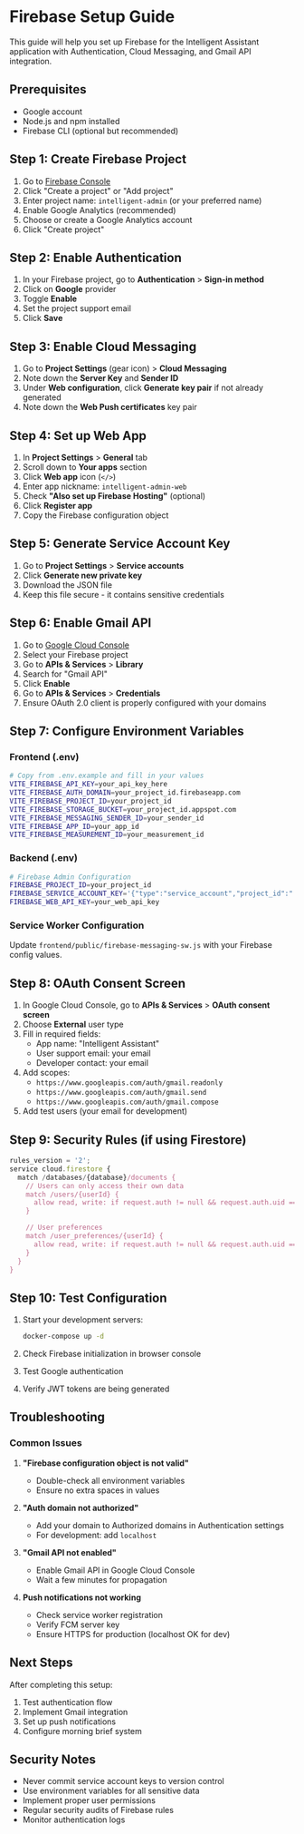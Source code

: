 # Firebase Setup Guide

This guide will help you set up Firebase for the Intelligent Assistant application with Authentication, Cloud Messaging, and Gmail API integration.

## Prerequisites

- Google account
- Node.js and npm installed
- Firebase CLI (optional but recommended)

## Step 1: Create Firebase Project

1. Go to [Firebase Console](https://console.firebase.google.com/)
2. Click "Create a project" or "Add project"
3. Enter project name: `intelligent-admin` (or your preferred name)
4. Enable Google Analytics (recommended)
5. Choose or create a Google Analytics account
6. Click "Create project"

## Step 2: Enable Authentication

1. In your Firebase project, go to **Authentication** > **Sign-in method**
2. Click on **Google** provider
3. Toggle **Enable**
4. Set the project support email
5. Click **Save**

## Step 3: Enable Cloud Messaging

1. Go to **Project Settings** (gear icon) > **Cloud Messaging**
2. Note down the **Server Key** and **Sender ID**
3. Under **Web configuration**, click **Generate key pair** if not already generated
4. Note down the **Web Push certificates** key pair

## Step 4: Set up Web App

1. In **Project Settings** > **General** tab
2. Scroll down to **Your apps** section
3. Click **Web app** icon (`</>`)
4. Enter app nickname: `intelligent-admin-web`
5. Check **"Also set up Firebase Hosting"** (optional)
6. Click **Register app**
7. Copy the Firebase configuration object

## Step 5: Generate Service Account Key

1. Go to **Project Settings** > **Service accounts**
2. Click **Generate new private key**
3. Download the JSON file
4. Keep this file secure - it contains sensitive credentials

## Step 6: Enable Gmail API

1. Go to [Google Cloud Console](https://console.cloud.google.com/)
2. Select your Firebase project
3. Go to **APIs & Services** > **Library**
4. Search for "Gmail API"
5. Click **Enable**
6. Go to **APIs & Services** > **Credentials**
7. Ensure OAuth 2.0 client is properly configured with your domains

## Step 7: Configure Environment Variables

### Frontend (.env)

```bash
# Copy from .env.example and fill in your values
VITE_FIREBASE_API_KEY=your_api_key_here
VITE_FIREBASE_AUTH_DOMAIN=your_project_id.firebaseapp.com
VITE_FIREBASE_PROJECT_ID=your_project_id
VITE_FIREBASE_STORAGE_BUCKET=your_project_id.appspot.com
VITE_FIREBASE_MESSAGING_SENDER_ID=your_sender_id
VITE_FIREBASE_APP_ID=your_app_id
VITE_FIREBASE_MEASUREMENT_ID=your_measurement_id
```

### Backend (.env)

```bash
# Firebase Admin Configuration
FIREBASE_PROJECT_ID=your_project_id
FIREBASE_SERVICE_ACCOUNT_KEY='{"type":"service_account","project_id":"...","private_key_id":"...","private_key":"...","client_email":"...","client_id":"...","auth_uri":"...","token_uri":"...","auth_provider_x509_cert_url":"...","client_x509_cert_url":"..."}'
FIREBASE_WEB_API_KEY=your_web_api_key
```

### Service Worker Configuration

Update `frontend/public/firebase-messaging-sw.js` with your Firebase config values.

## Step 8: OAuth Consent Screen

1. In Google Cloud Console, go to **APIs & Services** > **OAuth consent screen**
2. Choose **External** user type
3. Fill in required fields:
   - App name: "Intelligent Assistant"
   - User support email: your email
   - Developer contact: your email
4. Add scopes:
   - `https://www.googleapis.com/auth/gmail.readonly`
   - `https://www.googleapis.com/auth/gmail.send`
   - `https://www.googleapis.com/auth/gmail.compose`
5. Add test users (your email for development)

## Step 9: Security Rules (if using Firestore)

```javascript
rules_version = '2';
service cloud.firestore {
  match /databases/{database}/documents {
    // Users can only access their own data
    match /users/{userId} {
      allow read, write: if request.auth != null && request.auth.uid == userId;
    }

    // User preferences
    match /user_preferences/{userId} {
      allow read, write: if request.auth != null && request.auth.uid == userId;
    }
  }
}
```

## Step 10: Test Configuration

1. Start your development servers:
   ```bash
   docker-compose up -d
   ```

2. Check Firebase initialization in browser console
3. Test Google authentication
4. Verify JWT tokens are being generated

## Troubleshooting

### Common Issues

1. **"Firebase configuration object is not valid"**
   - Double-check all environment variables
   - Ensure no extra spaces in values

2. **"Auth domain not authorized"**
   - Add your domain to Authorized domains in Authentication settings
   - For development: add `localhost`

3. **"Gmail API not enabled"**
   - Enable Gmail API in Google Cloud Console
   - Wait a few minutes for propagation

4. **Push notifications not working**
   - Check service worker registration
   - Verify FCM server key
   - Ensure HTTPS for production (localhost OK for dev)

## Next Steps

After completing this setup:
1. Test authentication flow
2. Implement Gmail integration
3. Set up push notifications
4. Configure morning brief system

## Security Notes

- Never commit service account keys to version control
- Use environment variables for all sensitive data
- Implement proper user permissions
- Regular security audits of Firebase rules
- Monitor authentication logs
